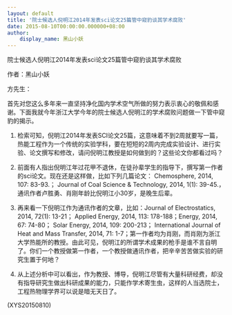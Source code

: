 ```yaml
---
layout: default
title: '院士候选人倪明江2014年发表sci论文25篇管中窥豹谈其学术腐败'
date: 2015-08-10T00:00:00.000000+08:00
author:
    display_name: 黑山小妖
---
```


院士候选人倪明江2014年发表sci论文25篇管中窥豹谈其学术腐败

作者：黑山小妖

方先生：

首先对您这么多年来一直坚持净化国内学术空气所做的努力表示衷心的敬佩和感谢。下面我就今年浙江大学今年的院士候选人倪明江的学术腐败问题做一下管中窥豹的揭示。

1. 检索可知，倪明江2014年发表SCI论文25篇，这意味着不到2周就要写一篇，热能工程作为一个传统的实验学科，要在短短的2周内完成实验设计、进行实验、论文撰写和修改，请问倪明江教授是如何做到的？这些论文你都看过吗？

2. 前面有人指出倪明江年过花甲不退休，在徒孙辈学生的指导下，撰写第一作者的sci论文。现在还是这样做，比如下列几篇论文： Chemosphere, 2014, 107: 83-93.； Journal of Coal Science & Technology, 2014, 1(1): 39-45.，通讯作者卢胜勇、肖刚年龄比倪明江小30岁，是晚生后辈。

3. 再来看一下倪明江作为通讯作者的文章，比如：Journal of Electrostatics, 2014, 72(1): 13-21； Applied Energy, 2014, 113: 178-188；Energy, 2014, 67: 74-80； Solar Energy, 2014, 109: 200-213； International Journal of Heat and Mass Transfer, 2014, 71: 1-7；第一作者均为肖刚，而肖刚为浙江大学热能所的教授。由此可见，倪明江的所谓学术成果的枪手是谁不言自明了。你们一个教授做第一作者，一个教授做通讯作者，把辛辛苦苦做实验的研究生置于何地？

4. 从上述分析中可以看出，作为教授、博导，倪明江尽管有大量科研经费，却没有指导研究生做出科研成果的能力，只能作学术寄生虫，这样的人当选院士，工程热物理学界可以说是暗无天日了。

(XYS20150810)

